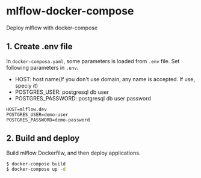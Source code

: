 # mlflow-docker-compose
Deploy mlflow with docker-compose

## 1. Create .env file
In `docker-composa.yaml`, some parameters is loaded from `.env` file.
Set following parameters in `.env`.

- HOST: host name(If you don't use domain, any name is accepted. If use, speciy it)
- POSTGRES_USER: postgresql db user
- POSTGRES_PASSWORD: postgresql db user password

```
HOST=mlflow.dev
POSTGRES_USER=demo-user
POSTGRES_PASSWORD=demo-password
```

## 2. Build and deploy
Build mlflow Dockerfilw, and then deploy applications.

```sh
$ docker-compose build
$ docker-compose up -d
```
